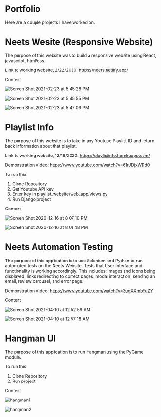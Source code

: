 # Portfolio

Here are a couple projects I have worked on.

# Neets Wesite (Responsive Website)

The purpose of this website was to build a responsive website using React, javascript, html/css.

Link to working website, 2/22/2020:
https://neets.netlify.app/

Content

![Screen Shot 2021-02-23 at 5 45 28 PM](https://user-images.githubusercontent.com/23545060/108933487-189dbb80-7600-11eb-8bc8-d29581fd26ae.png)

![Screen Shot 2021-02-23 at 5 45 55 PM](https://user-images.githubusercontent.com/23545060/108933369-e2603c00-75ff-11eb-9b7c-21ef5f2d26f0.png)

![Screen Shot 2021-02-23 at 5 47 06 PM](https://user-images.githubusercontent.com/23545060/108933494-1b98ac00-7600-11eb-97bb-eee2a387ffa2.png)

# Playlist Info 

The purpose of this website is to take in any Youtube Playlist ID and return back information about that playlist.

Link to working website, 12/16/2020:
https://playlistinfo.herokuapp.com/

Demonstration Video: https://www.youtube.com/watch?v=61rJDjxWDd0


To run this:
1. Clone Repository
2. Get Youtube API key
3. Enter key in playlist_website/web_app/views.py
4. Run Django project

Content

![Screen Shot 2020-12-16 at 8 07 10 PM](https://user-images.githubusercontent.com/23545060/102442942-713a5200-3fda-11eb-99c2-1f02bae5ef13.png)

![Screen Shot 2020-12-16 at 8 01 48 PM](https://user-images.githubusercontent.com/23545060/102442986-8616e580-3fda-11eb-988b-0e8094ee09bf.png)


# Neets Automation Testing  

The purpose of this application is to use Selenium and Python to run automated tests on the Neets Website. Tests that User Interface and functionality is working accordingly. This includes: images and icons being displayed, links redirecting to correct pages, modal interaction, sending an email, review carousel, and error page.

Demonstration Video: https://www.youtube.com/watch?v=3ugXXmbFuZY

Content

![Screen Shot 2021-04-10 at 12 52 59 AM](https://user-images.githubusercontent.com/23545060/114263112-8a577c00-9998-11eb-8fc9-621c624a514c.png)

![Screen Shot 2021-04-10 at 12 57 18 AM](https://user-images.githubusercontent.com/23545060/114263130-aa873b00-9998-11eb-8a13-7cebeeeecd19.png)


# Hangman UI

The purpose of this application is to run Hangman using the PyGame module.

To run this:
1. Clone Repository
2. Run project

Content

![hangman1](https://user-images.githubusercontent.com/23545060/101965521-ce449b00-3bc9-11eb-956d-f84a22fb2e89.png)


![hangman2](https://user-images.githubusercontent.com/23545060/101965566-f7fdc200-3bc9-11eb-95c0-846ef259137d.png)

